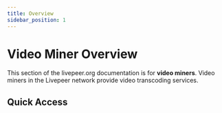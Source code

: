 ```yaml
---
title: Overview
sidebar_position: 1
---
```


# Video Miner Overview

This section of the livepeer.org documentation is for **video miners**. Video
miners in the Livepeer network provide video transcoding services.

## Quick Access

<DocsCardsContainer>
  <DocsCard
    key={1}
    title="Getting Started"
    description="A hands-on introduction to Livepeer for video miners. Recommended for all new
users."
    href="/docs/video-miners/getting-started/overview"
  />
  <DocsCard
    key={2}
    title="How-to Guides"
    description="Practical step-by-step guides to help you achieve a specific goal. Most useful
when you're trying to get something done."
    href="/docs/video-miners/how-to-guides/overview"
  />
  <DocsCard
    key={3}
    title="Core Concepts"
    description="Big-picture explanations of higher-level video mining concepts. Most useful for building understanding of a particular topic."
    href="/docs/video-miners/core-concepts/overview"
  />
  <DocsCard
    key={4}
    title="Reference"
    description="Covers tools, components, commands and resources. Most useful when you need detailed information about video miner APIs."
    href="/docs/video-miners/reference/overview"
  />
</DocsCardsContainer>
